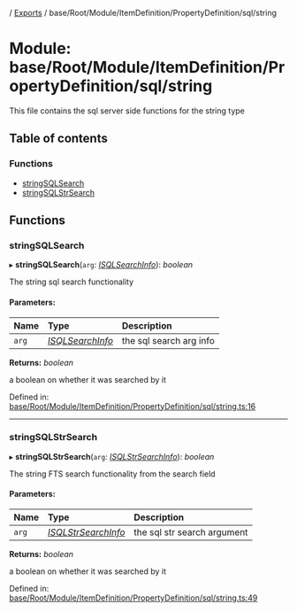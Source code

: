 [](../README.md) / [Exports](../modules.md) / base/Root/Module/ItemDefinition/PropertyDefinition/sql/string

# Module: base/Root/Module/ItemDefinition/PropertyDefinition/sql/string

This file contains the sql server side functions for the string type

## Table of contents

### Functions

- [stringSQLSearch](base_root_module_itemdefinition_propertydefinition_sql_string.md#stringsqlsearch)
- [stringSQLStrSearch](base_root_module_itemdefinition_propertydefinition_sql_string.md#stringsqlstrsearch)

## Functions

### stringSQLSearch

▸ **stringSQLSearch**(`arg`: [*ISQLSearchInfo*](../interfaces/base_root_module_itemdefinition_propertydefinition_types.isqlsearchinfo.md)): *boolean*

The string sql search functionality

#### Parameters:

Name | Type | Description |
:------ | :------ | :------ |
`arg` | [*ISQLSearchInfo*](../interfaces/base_root_module_itemdefinition_propertydefinition_types.isqlsearchinfo.md) | the sql search arg info   |

**Returns:** *boolean*

a boolean on whether it was searched by it

Defined in: [base/Root/Module/ItemDefinition/PropertyDefinition/sql/string.ts:16](https://github.com/onzag/itemize/blob/0e9b128c/base/Root/Module/ItemDefinition/PropertyDefinition/sql/string.ts#L16)

___

### stringSQLStrSearch

▸ **stringSQLStrSearch**(`arg`: [*ISQLStrSearchInfo*](../interfaces/base_root_module_itemdefinition_propertydefinition_types.isqlstrsearchinfo.md)): *boolean*

The string FTS search functionality from the search field

#### Parameters:

Name | Type | Description |
:------ | :------ | :------ |
`arg` | [*ISQLStrSearchInfo*](../interfaces/base_root_module_itemdefinition_propertydefinition_types.isqlstrsearchinfo.md) | the sql str search argument   |

**Returns:** *boolean*

a boolean on whether it was searched by it

Defined in: [base/Root/Module/ItemDefinition/PropertyDefinition/sql/string.ts:49](https://github.com/onzag/itemize/blob/0e9b128c/base/Root/Module/ItemDefinition/PropertyDefinition/sql/string.ts#L49)
